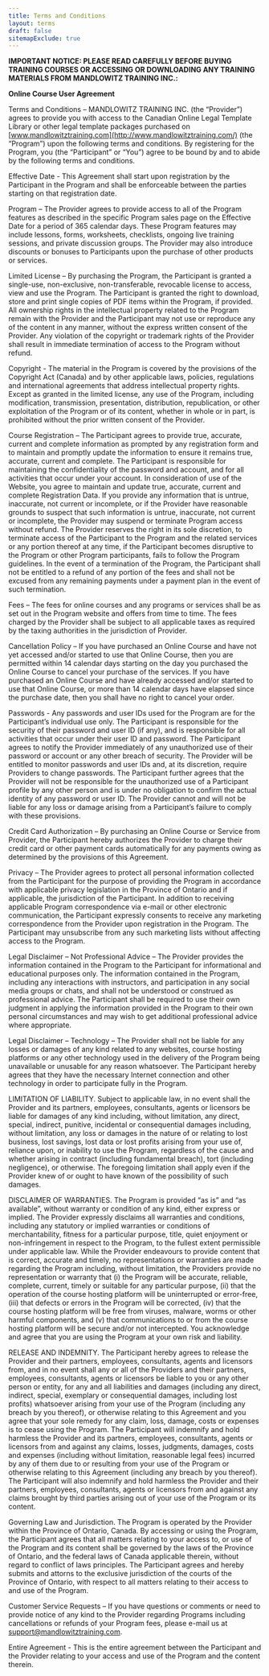 ```yaml
---
title: Terms and Conditions
layout: terms
draft: false
sitemapExclude: true
---
```




**IMPORTANT NOTICE: PLEASE READ CAREFULLY BEFORE BUYING TRAINING COURSES OR ACCESSING OR DOWNLOADING ANY TRAINING MATERIALS FROM MANDLOWITZ TRAINING INC.:**

**Online Course User Agreement**

Terms and Conditions – MANDLOWITZ TRAINING INC. (the “Provider”) agrees to provide you with access to the Canadian Online Legal Template Library or other legal template packages purchased on [www.mandlowitztraining.com](http://www.mandlowitztraining.com/) (the “Program”) upon the following terms and conditions. By registering for the Program, you (the “Participant” or “You”) agree to be bound by and to abide by the following terms and conditions.



Effective Date - This Agreement shall start upon registration by the Participant in the Program and shall be enforceable between the parties starting on that registration date.



Program – The Provider agrees to provide access to all of the Program features as described in the specific Program sales page on the Effective Date for a period of 365 calendar days. These Program features may include lessons, forms, worksheets, checklists, ongoing live training sessions, and private discussion groups. The Provider may also introduce discounts or bonuses to Participants upon the purchase of other products or services.



Limited License – By purchasing the Program, the Participant is granted a single-use, non-exclusive, non-transferable, revocable license to access, view and use the Program. The Participant is granted the right to download, store and print single copies of PDF items within the Program, if provided. All ownership rights in the intellectual property related to the Program remain with the Provider and the Participant may not use or reproduce any of the content in any manner, without the express written consent of the Provider. Any violation of the copyright or trademark rights of the Provider shall result in immediate termination of access to the Program without refund.



Copyright - The material in the Program is covered by the provisions of the Copyright Act (Canada) and by other applicable laws, policies, regulations and international agreements that address intellectual property rights. Except as granted in the limited license, any use of the Program, including modification, transmission, presentation, distribution, republication, or other exploitation of the Program or of its content, whether in whole or in part, is prohibited without the prior written consent of the Provider.



Course Registration – The Participant agrees to provide true, accurate, current and complete information as prompted by any registration form and to maintain and promptly update the information to ensure it remains true, accurate, current and complete. The Participant is responsible for maintaining the confidentiality of the password and account, and for all activities that occur under your account. In consideration of use of the Website, you agree to maintain and update true, accurate, current and complete Registration Data. If you provide any information that is untrue, inaccurate, not current or incomplete, or if the Provider have reasonable grounds to suspect that such information is untrue, inaccurate, not current or incomplete, the Provider may suspend or terminate Program access without refund. The Provider reserves the right in its sole discretion, to terminate access of the Participant to the Program and the related services or any portion thereof at any time, if the Participant becomes disruptive to the Program or other Program participants, fails to follow the Program guidelines. In the event of a termination of the Program, the Participant shall not be entitled to a refund of any portion of the fees and shall not be excused from any remaining payments under a payment plan in the event of such termination.



Fees – The fees for online courses and any programs or services shall be as set out in the Program website and offers from time to time. The fees charged by the Provider shall be subject to all applicable taxes as required by the taxing authorities in the jurisdiction of Provider.



Cancellation Policy – If you have purchased an Online Course and have not yet accessed and/or started to use that Online Course, then you are permitted within 14 calendar days starting on the day you purchased the Online Course to cancel your purchase of the services. If you have purchased an Online Course and have already accessed and/or started to use that Online Course, or more than 14 calendar days have elapsed since the purchase date, then you shall have no right to cancel your order.



Passwords - Any passwords and user IDs used for the Program are for the Participant’s individual use only. The Participant is responsible for the security of their password and user ID (if any), and is responsible for all activities that occur under their user ID and password. The Participant agrees to notify the Provider immediately of any unauthorized use of their password or account or any other breach of security. The Provider will be entitled to monitor passwords and user IDs and, at its discretion, require Providers to change passwords. The Participant further agrees that the Provider will not be responsible for the unauthorized use of a Participant profile by any other person and is under no obligation to confirm the actual identity of any password or user ID. The Provider cannot and will not be liable for any loss or damage arising from a Participant’s failure to comply with these provisions.



Credit Card Authorization – By purchasing an Online Course or Service from Provider, the Participant hereby authorizes the Provider to charge their credit card or other payment cards automatically for any payments owing as determined by the provisions of this Agreement.



Privacy – The Provider agrees to protect all personal information collected from the Participant for the purpose of providing the Program in accordance with applicable privacy legislation in the Province of Ontario and if applicable, the jurisdiction of the Participant. In addition to receiving applicable Program correspondence via e-mail or other electronic communication, the Participant expressly consents to receive any marketing correspondence from the Provider upon registration in the Program. The Participant may unsubscribe from any such marketing lists without affecting access to the Program.



Legal Disclaimer – Not Professional Advice – The Provider provides the information contained in the Program to the Participant for informational and educational purposes only. The information contained in the Program, including any interactions with instructors, and participation in any social media groups or chats, and shall not be understood or construed as professional advice. The Participant shall be required to use their own judgment in applying the information provided in the Program to their own personal circumstances and may wish to get additional professional advice where appropriate.



Legal Disclaimer – Technology – The Provider shall not be liable for any losses or damages of any kind related to any websites, course hosting platforms or any other technology used in the delivery of the Program being unavailable or unusable for any reason whatsoever. The Participant hereby agrees that they have the necessary Internet connection and other technology in order to participate fully in the Program.



LIMITATION OF LIABILITY. Subject to applicable law, in no event shall the Provider and its partners, employees, consultants, agents or licensors be liable for damages of any kind including, without limitation, any direct, special, indirect, punitive, incidental or consequential damages including, without limitation, any loss or damages in the nature of or relating to lost business, lost savings, lost data or lost profits arising from your use of, reliance upon, or inability to use the Program, regardless of the cause and whether arising in contract (including fundamental breach), tort (including negligence), or otherwise. The foregoing limitation shall apply even if the Provider knew of or ought to have known of the possibility of such damages.



DISCLAIMER OF WARRANTIES. The Program is provided “as is” and “as available”, without warranty or condition of any kind, either express or implied. The Provider expressly disclaims all warranties and conditions, including any statutory or implied warranties or conditions of merchantability, fitness for a particular purpose, title, quiet enjoyment or non-infringement in respect to the Program, to the fullest extent permissible under applicable law. While the Provider endeavours to provide content that is correct, accurate and timely, no representations or warranties are made regarding the Program including, without limitation, the Providers provide no representation or warranty that (i) the Program will be accurate, reliable, complete, current, timely or suitable for any particular purpose, (ii) that the operation of the course hosting platform will be uninterrupted or error-free, (iii) that defects or errors in the Program will be corrected, (iv) that the course hosting platform will be free from viruses, malware, worms or other harmful components, and (v) that communications to or from the course hosting platform will be secure and/or not intercepted. You acknowledge and agree that you are using the Program at your own risk and liability.



RELEASE AND INDEMNITY. The Participant hereby agrees to release the Provider and their partners, employees, consultants, agents and licensors from, and in no event shall any or all of the Providers and their partners, employees, consultants, agents or licensors be liable to you or any other person or entity, for any and all liabilities and damages (including any direct, indirect, special, exemplary or consequential damages, including lost profits) whatsoever arising from your use of the Program (including any breach by you thereof), or otherwise relating to this Agreement and you agree that your sole remedy for any claim, loss, damage, costs or expenses is to cease using the Program. The Participant will indemnify and hold harmless the Provider and its partners, employees, consultants, agents or licensors from and against any claims, losses, judgments, damages, costs and expenses (including without limitation, reasonable legal fees) incurred by any of them due to or resulting from your use of the Program or otherwise relating to this Agreement (including any breach by you thereof). The Participant will also indemnify and hold harmless the Provider and their partners, employees, consultants, agents or licensors from and against any claims brought by third parties arising out of your use of the Program or its content.



Governing Law and Jurisdiction. The Program is operated by the Provider within the Province of Ontario, Canada. By accessing or using the Program, the Participant agrees that all matters relating to your access to, or use of the Program and its content shall be governed by the laws of the Province of Ontario, and the federal laws of Canada applicable therein, without regard to conflict of laws principles. The Participant agrees and hereby submits and attorns to the exclusive jurisdiction of the courts of the Province of Ontario, with respect to all matters relating to their access to and use of the Program.



Customer Service Requests – If you have questions or comments or need to provide notice of any kind to the Provider regarding Programs including cancellations or refunds of your Program fees, please e-mail us at [support@mandlowitztraining.com](mailto:support@mandlowitztraining.com).



Entire Agreement - This is the entire agreement between the Participant and the Provider relating to your access and use of the Program and the content therein.